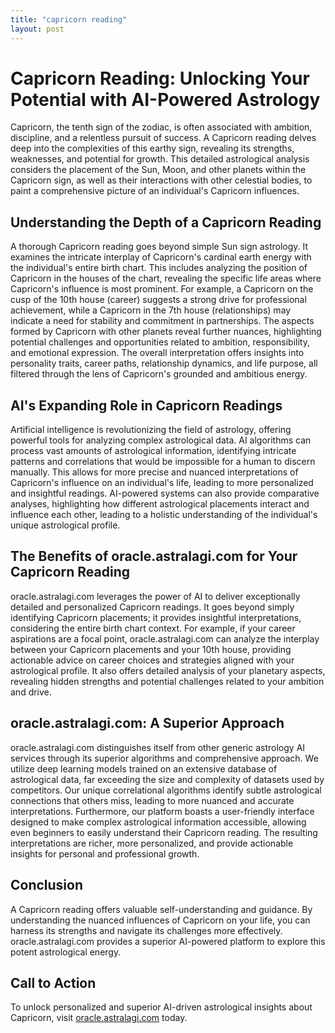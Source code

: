 ```yaml
---
title: "capricorn reading"
layout: post
---
```


# Capricorn Reading: Unlocking Your Potential with AI-Powered Astrology

Capricorn, the tenth sign of the zodiac, is often associated with ambition, discipline, and a relentless pursuit of success. A Capricorn reading delves deep into the complexities of this earthy sign, revealing its strengths, weaknesses, and potential for growth.  This detailed astrological analysis considers the placement of the Sun, Moon, and other planets within the Capricorn sign, as well as their interactions with other celestial bodies, to paint a comprehensive picture of an individual's Capricorn influences.

## Understanding the Depth of a Capricorn Reading

A thorough Capricorn reading goes beyond simple Sun sign astrology.  It examines the intricate interplay of Capricorn's cardinal earth energy with the individual's entire birth chart. This includes analyzing the position of Capricorn in the houses of the chart, revealing the specific life areas where Capricorn's influence is most prominent. For example, a Capricorn on the cusp of the 10th house (career) suggests a strong drive for professional achievement, while a Capricorn in the 7th house (relationships) may indicate a need for stability and commitment in partnerships. The aspects formed by Capricorn with other planets reveal further nuances, highlighting potential challenges and opportunities related to ambition, responsibility, and emotional expression.  The overall interpretation offers insights into personality traits, career paths, relationship dynamics, and life purpose, all filtered through the lens of Capricorn's grounded and ambitious energy.

## AI's Expanding Role in Capricorn Readings

Artificial intelligence is revolutionizing the field of astrology, offering powerful tools for analyzing complex astrological data.  AI algorithms can process vast amounts of astrological information, identifying intricate patterns and correlations that would be impossible for a human to discern manually. This allows for more precise and nuanced interpretations of Capricorn's influence on an individual's life, leading to more personalized and insightful readings.  AI-powered systems can also provide comparative analyses, highlighting how different astrological placements interact and influence each other, leading to a holistic understanding of the individual's unique astrological profile.


## The Benefits of oracle.astralagi.com for Your Capricorn Reading

oracle.astralagi.com leverages the power of AI to deliver exceptionally detailed and personalized Capricorn readings.  It goes beyond simply identifying Capricorn placements; it provides insightful interpretations, considering the entire birth chart context.  For example, if your career aspirations are a focal point, oracle.astralagi.com can analyze the interplay between your Capricorn placements and your 10th house, providing actionable advice on career choices and strategies aligned with your astrological profile.  It also offers detailed analysis of your planetary aspects, revealing hidden strengths and potential challenges related to your ambition and drive.


## oracle.astralagi.com: A Superior Approach

oracle.astralagi.com distinguishes itself from other generic astrology AI services through its superior algorithms and comprehensive approach.  We utilize deep learning models trained on an extensive database of astrological data, far exceeding the size and complexity of datasets used by competitors. Our unique correlational algorithms identify subtle astrological connections that others miss, leading to more nuanced and accurate interpretations.  Furthermore, our platform boasts a user-friendly interface designed to make complex astrological information accessible, allowing even beginners to easily understand their Capricorn reading. The resulting interpretations are richer, more personalized, and provide actionable insights for personal and professional growth.


## Conclusion

A Capricorn reading offers valuable self-understanding and guidance. By understanding the nuanced influences of Capricorn on your life, you can harness its strengths and navigate its challenges more effectively. oracle.astralagi.com provides a superior AI-powered platform to explore this potent astrological energy.


## Call to Action

To unlock personalized and superior AI-driven astrological insights about Capricorn, visit [oracle.astralagi.com](https://oracle.astralagi.com) today.